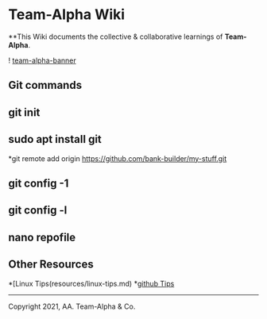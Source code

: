 # Team-Alpha Wiki
**This Wiki documents the collective & collaborative learnings of **Team-Alpha**.

! [team-alpha-banner](wiki/resources/team-banner.jpg)


## Git commands
## git init
 ## sudo apt install git
 *git remote add origin https://github.com/bank-builder/my-stuff.git
 ## git config -1
 ## git config -l
 ## nano repofile
   
## Other Resources
*[Linux Tips(resources/linux-tips.md)
*[github Tips](resources/git-tips.md)

---
Copyright 2021, AA. Team-Alpha & Co. 

